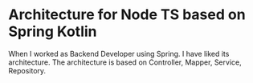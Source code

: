 # Architecture for Node TS based on Spring Kotlin
When I worked as Backend Developer using Spring. I have liked its architecture. The architecture is based on Controller, Mapper, Service, Repository.